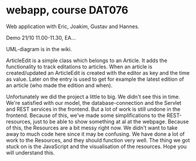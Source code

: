 webapp, course DAT076
=======

Web application with Eric, Joakim, Gustav and Hannes. 

Demo 21/10 11.00-11.30, EA...

UML-diagram is in the wiki.

ArticleEdit is a simple class which belongs to an Article.
It adds the functionality to track editations to articles.
When an article is created/updated an ArticleEdit is created with the editor as key and the time as value.
Later on the entry is used to get for example the latest edition of an article (who made the edition and when).

Unfortunately we did the project a little to big. We didn't see this in time. We're satisfied with our model,
the database-connection and the Servlet and REST services in the frontend. But a lot of work is still undone in the
frontend. Because of this, we've made some simplifications to the REST-resources, just to be able to show something at al
at the webpage. Because of this, the Resources are a bit messy right now. We didn't want to take away to much code here
since it may be confusing. We have done a lot of work to the Resources, and they should function very well. The
thing we got stuck on is the JavaScript and the visualisation of the resources. Hope you will understand this.
